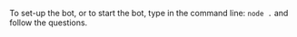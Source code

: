 To set-up the bot, or to start the bot, type in the command line: `node .` and follow the questions.

